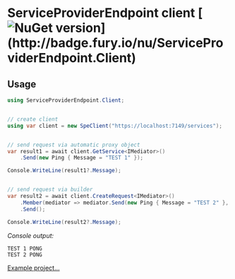 # ServiceProviderEndpoint client [![NuGet version](https://badge.fury.io/nu/ServiceProviderEndpoint.Client.svg?)](http://badge.fury.io/nu/ServiceProviderEndpoint.Client)


## Usage
```C#
using ServiceProviderEndpoint.Client;


// create client
using var client = new SpeClient("https://localhost:7149/services");


// send request via automatic proxy object
var result1 = await client.GetService<IMediator>()
    .Send(new Ping { Message = "TEST 1" });

Console.WriteLine(result1?.Message);


// send request via builder
var result2 = await client.CreateRequest<IMediator>()
    .Member(mediator => mediator.Send(new Ping { Message = "TEST 2" }, CancellationToken.None))
    .Send();

Console.WriteLine(result2?.Message);

```

*Console output:*
```
TEST 1 PONG
TEST 2 PONG
```

[Example project...](https://github.com/mustaddon/ServiceProviderEndpoint/tree/main/Examples/Example.Client)
